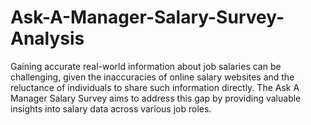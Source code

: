 # Ask-A-Manager-Salary-Survey-Analysis
Gaining accurate real-world information about job salaries can be challenging, given the inaccuracies of online salary websites and the reluctance of individuals to share such information directly. The Ask A Manager Salary Survey aims to address this gap by providing valuable insights into salary data across various job roles. 
